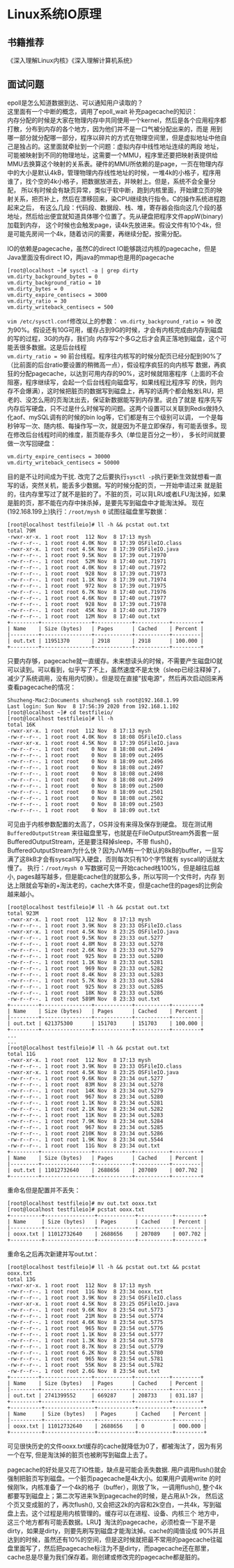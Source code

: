 # Linux系统IO原理

## 书籍推荐
《深入理解Linux内核》《深入理解计算机系统》

## 面试问题
epoll是怎么知道数据到达、可以通知用户读取的？  
这里面有一个中断的概念，调用了epoll_wait
补充pagecache的知识：  
内存分配的时候是大家在物理内存中共同使用一个kernel，然后是各个应用程序都打散，分布到内存的各个地方，因为他们并不是一口气被分配出来的，而是
用到哪一部分就分配哪一部分，程序以碎片的方式在物理空间里，但是虚拟地址中他自己是独占的。这里面就牵扯到一个问题：虚拟内存中线性地址连续的两段
地址，可能被映射到不同的物理地址，这需要一个MMU，程序里还要把映射表提供给MMU去换算这个映射的关系表。硬件的MMU所依赖的是page，一页在物理内存
中的大小是默认4kB，管理物理内存线性地址的时候，一堆4k的小格子，程序用谁了，找个空的4k小格子，把数据放进去，并映射上。但是，系统不会全量分配，
所以有时候会有缺页异常，类似于软中断，跑到内核里面，开始建立页的映射关系，把页补上，然后在漂移回来，染CPU继续执行指令。C的操作系统进程跑起来之后，
有这么几段：代码段、数据段、栈、堆，寄存器会指向这几个段的基地址，然后给出便宜就知道具体哪个位置了。先从硬盘把程序文件appW(binary)加载到内存，
这个时候也会触发page，读4k先放进来。假设文件有10个4k，但是可能先房间一个4k，随着访问的需要，再继续分配，按需分配。  

IO的依赖是pagecache，虽然C的direct IO能够跳过内核的pagecache，但是Java里面没有direct IO，两java的mmap也是用的pagecache
```
[root@localhost ~]# sysctl -a | grep dirty
vm.dirty_background_bytes = 0
vm.dirty_background_ratio = 10
vm.dirty_bytes = 0
vm.dirty_expire_centisecs = 3000
vm.dirty_ratio = 30
vm.dirty_writeback_centisecs = 500
```
`vim /etc/sysctl.conf`修改以上的参数：
`vm.dirty_background_ratio = 90` 改为90%。假设还有10G可用，缓存占到9G的时候，才会有内核完成由内存到磁盘的写的过程，3G的内存，我们向
内存写2个多G之后才会真正落地到磁盘，这个可能丢很多数据。这是后台线程  
`vm.dirty_ratio = 90` 前台线程。程序往内核写的时候分配页已经分配到90%了（比前面的后台ratio要设置的稍微高一点），假设程序疯狂的向内核写
数据，再疯狂的分配pagecache，以达到可用内存的90%，这时候就阻塞程序（上面的不会阻塞，程序继续写，会起一个后台线程向磁盘写，如果线程比程序写
的快，则内存不会爆满），这时候把脏页的数据写到磁盘上，再写的话两个都会触发LRU，把老的、没怎么用的页淘汰出去，保证新数据能写到内存里。说白了就是
程序先写内存后写硬盘，只不过是什么时候写的问题。这两个设置可以关联到Redis做持久化aof、mySQL调有的时候的bin log等，它们都是有三个级别可以调，
一个是每秒钟写一次、随内核、每操作写一次，就是因为不是立即保存，有可能丢很多。现在修改后台线程时间的维度，脏页能存多久（单位是百分之一秒），
多长时间就要做一次写回硬盘：
```
vm.dirty_expire_centisecs = 30000
vm.dirty_writeback_centisecs = 50000
```
目的是不让时间成为干扰. 改完了之后要执行`sysctl -p`执行更新生效就想看一直写的话，突然关机，能丢多少数据。写的时候分配的页，一开始申请过来
就是脏的，往内存里写过了就不是脏的了。不脏的页，可以背LRU或者LFU淘汰掉，如果是脏的页，那不能在内存中抹杀掉，是要先写到磁盘中才能淘汰掉。
现在(192.168.199上)执行：`/root/mysh 0` 试图往磁盘里写数据：
```
[root@localhost testfileio]# ll -h && pcstat out.txt
total 79M
-rwxr-xr-x. 1 root root  112 Nov  8 17:13 mysh
-rw-r--r--. 1 root root 4.0K Nov  8 17:39 OSFileIO.class
-rwxr-xr-x. 1 root root 4.5K Nov  8 17:39 OSFileIO.java
-rw-r--r--. 1 root root 9.5K Nov  8 17:39 out.71970
-rw-r--r--. 1 root root  52M Nov  8 17:40 out.71971
-rw-r--r--. 1 root root 4.0K Nov  8 17:40 out.71972
-rw-r--r--. 1 root root  928 Nov  8 17:39 out.71973
-rw-r--r--. 1 root root 1.1K Nov  8 17:39 out.71974
-rw-r--r--. 1 root root  972 Nov  8 17:39 out.71975
-rw-r--r--. 1 root root 6.7K Nov  8 17:40 out.71976
-rw-r--r--. 1 root root 4.6K Nov  8 17:40 out.71977
-rw-r--r--. 1 root root  928 Nov  8 17:39 out.71978
-rw-r--r--. 1 root root  45K Nov  8 17:40 out.71979
-rw-r--r--. 1 root root  12M Nov  8 17:40 out.txt
+---------+----------------+------------+-----------+---------+
| Name    | Size (bytes)   | Pages      | Cached    | Percent |
|---------+----------------+------------+-----------+---------|
| out.txt | 11951370       | 2918       | 2918      | 100.000 |
+---------+----------------+------------+-----------+---------+
```
只要内存够，pagecache就一直缓存。未来想读头的时候，不需要产生磁盘IO就可以读到。可以看到，似乎写了不上，虽然速度不是太快（sleep已经注释掉了，
减少了系统调用，没有用内切换）。但是现在直接"拔电源"，然后再次启动回来再查看pagecache的情况：
```
Shuzheng-Mac2:Documents shuzheng$ ssh root@192.168.1.99
Last login: Sun Nov  8 17:56:39 2020 from 192.168.1.102
[root@localhost ~]# cd testfileio/
[root@localhost testfileio]# ll -h
total 16K
-rwxr-xr-x. 1 root root  112 Nov  8 17:13 mysh
-rw-r--r--. 1 root root 4.0K Nov  8 18:08 OSFileIO.class
-rwxr-xr-x. 1 root root 4.5K Nov  8 17:39 OSFileIO.java
-rw-r--r--. 1 root root    0 Nov  8 18:08 out.2494
-rw-r--r--. 1 root root    0 Nov  8 18:09 out.2495
-rw-r--r--. 1 root root    0 Nov  8 18:09 out.2496
-rw-r--r--. 1 root root    0 Nov  8 18:08 out.2497
-rw-r--r--. 1 root root    0 Nov  8 18:08 out.2498
-rw-r--r--. 1 root root    0 Nov  8 18:08 out.2499
-rw-r--r--. 1 root root    0 Nov  8 18:09 out.2500
-rw-r--r--. 1 root root    0 Nov  8 18:09 out.2501
-rw-r--r--. 1 root root    0 Nov  8 18:08 out.2502
-rw-r--r--. 1 root root    0 Nov  8 18:09 out.2503
-rw-r--r--. 1 root root    0 Nov  8 18:09 out.txt
```
可见由于内核参数配置的太高了，OS并没有来得及保存到硬盘。
现在测试用`BufferedOutputStream` 来往磁盘里写，也就是在FileOutputStream外面套一层BufferedOutputStream，还是要注释掉sleep，不带
flush()，BufferedOutputStream为什么快？因为JVM有一个默认的8kB的buffer，一旦写满了这8kB才会有syscall写入硬盘，否则每次只有10个字节就有
syscall的话就太慢了。
执行：`/root/mysh 0`  写数据可见一开始cached栈100%，但是越往后越小, pages越写越多，但是能cache住的就那么多，所以写同一个文件时，内存
到达上限就会写新的+淘汰老的，cache大体不变，但是cache住的pages的比例会越来越小。
```
[root@localhost testfileio]# ll -h && pcstat out.txt
total 923M
-rwxr-xr-x. 1 root root  112 Nov  8 17:13 mysh
-rw-r--r--. 1 root root 3.9K Nov  8 23:33 OSFileIO.class
-rwxr-xr-x. 1 root root 4.5K Nov  8 23:25 OSFileIO.java
-rw-r--r--. 1 root root 9.5K Nov  8 23:33 out.5277
-rw-r--r--. 1 root root 4.8M Nov  8 23:33 out.5278
-rw-r--r--. 1 root root 2.6K Nov  8 23:33 out.5279
-rw-r--r--. 1 root root  925 Nov  8 23:33 out.5280
-rw-r--r--. 1 root root 1.1K Nov  8 23:33 out.5281
-rw-r--r--. 1 root root  969 Nov  8 23:33 out.5282
-rw-r--r--. 1 root root 8.4K Nov  8 23:33 out.5283
-rw-r--r--. 1 root root 5.7K Nov  8 23:33 out.5284
-rw-r--r--. 1 root root  925 Nov  8 23:33 out.5285
-rw-r--r--. 1 root root  18K Nov  8 23:33 out.5286
-rw-r--r--. 1 root root 589M Nov  8 23:33 out.txt
+---------+----------------+------------+-----------+---------+
| Name    | Size (bytes)   | Pages      | Cached    | Percent |
|---------+----------------+------------+-----------+---------|
| out.txt | 621375300      | 151703     | 151703    | 100.000 |
+---------+----------------+------------+-----------+---------+
...
...
[root@localhost testfileio]# ll -h && pcstat out.txt
total 11G
-rwxr-xr-x. 1 root root  112 Nov  8 17:13 mysh
-rw-r--r--. 1 root root 3.9K Nov  8 23:33 OSFileIO.class
-rwxr-xr-x. 1 root root 4.5K Nov  8 23:25 OSFileIO.java
-rw-r--r--. 1 root root 9.6K Nov  8 23:34 out.5277
-rw-r--r--. 1 root root  83M Nov  8 23:34 out.5278
-rw-r--r--. 1 root root  14K Nov  8 23:34 out.5279
-rw-r--r--. 1 root root  967 Nov  8 23:34 out.5280
-rw-r--r--. 1 root root 1.1K Nov  8 23:34 out.5281
-rw-r--r--. 1 root root 2.1K Nov  8 23:34 out.5282
-rw-r--r--. 1 root root  11K Nov  8 23:34 out.5283
-rw-r--r--. 1 root root 7.9K Nov  8 23:34 out.5284
-rw-r--r--. 1 root root  967 Nov  8 23:34 out.5285
-rw-r--r--. 1 root root 210K Nov  8 23:34 out.5286
-rw-r--r--. 1 root root 1.9K Nov  8 23:34 out.5544
-rw-r--r--. 1 root root  11G Nov  8 23:34 out.txt
+---------+----------------+------------+-----------+---------+
| Name    | Size (bytes)   | Pages      | Cached    | Percent |
|---------+----------------+------------+-----------+---------|
| out.txt | 11012732640    | 2688656    | 207089    | 007.702 |
+---------+----------------+------------+-----------+---------+
```
重命名但是配置并不丢失：
```
[root@localhost testfileio]# mv out.txt ooxx.txt
[root@localhost testfileio]# pcstat ooxx.txt 
+----------+----------------+------------+-----------+---------+
| Name     | Size (bytes)   | Pages      | Cached    | Percent |
|----------+----------------+------------+-----------+---------|
| ooxx.txt | 11012732640    | 2688656    | 207089    | 007.702 |
+----------+----------------+------------+-----------+---------+
```
重命名之后再次新建并写out.txt：
```
[root@localhost testfileio]# ll -h && pcstat out.txt && pcstat ooxx.txt 
total 13G
-rwxr-xr-x. 1 root root  112 Nov  8 17:13 mysh
-rw-r--r--. 1 root root  11G Nov  8 23:34 ooxx.txt
-rw-r--r--. 1 root root 3.9K Nov  8 23:54 OSFileIO.class
-rwxr-xr-x. 1 root root 4.5K Nov  8 23:25 OSFileIO.java
-rw-r--r--. 1 root root 9.6K Nov  8 23:54 out.5773
-rw-r--r--. 1 root root  21M Nov  8 23:54 out.5774
-rw-r--r--. 1 root root 4.6K Nov  8 23:54 out.5775
-rw-r--r--. 1 root root  965 Nov  8 23:54 out.5776
-rw-r--r--. 1 root root 1.1K Nov  8 23:54 out.5777
-rw-r--r--. 1 root root 1.3K Nov  8 23:54 out.5778
-rw-r--r--. 1 root root 8.7K Nov  8 23:54 out.5779
-rw-r--r--. 1 root root 6.2K Nov  8 23:54 out.5780
-rw-r--r--. 1 root root  965 Nov  8 23:54 out.5781
-rw-r--r--. 1 root root  55K Nov  8 23:54 out.5782
-rw-r--r--. 1 root root 2.6G Nov  8 23:54 out.txt
+---------+----------------+------------+-----------+---------+
| Name    | Size (bytes)   | Pages      | Cached    | Percent |
|---------+----------------+------------+-----------+---------|
| out.txt | 2741399552     | 669287     | 208733    | 031.187 |
+---------+----------------+------------+-----------+---------+
+----------+----------------+------------+-----------+---------+
| Name     | Size (bytes)   | Pages      | Cached    | Percent |
|----------+----------------+------------+-----------+---------|
| ooxx.txt | 11012732640    | 2688656    | 0         | 000.000 |
+----------+----------------+------------+-----------+---------+
```
可见很快历史的文件ooxx.txt缓存的cache就降低为0了，都被淘汰了，因为有另一个在写, 但是淘汰掉的脏页也被刷写到磁盘上去了。  

pagecache的好处是又花了IO性能，缺点是可能会丢失数据. 用户调用flush()就会强制把脏页写到磁盘。一个脏页pagecache是4k大小。如果用户调用write
的时候刚1k，内核准备了一个4k的格子（buffer），刚放了1k，一调用flush(), 整个4k都要写到磁盘上；第二次写进来1k到pagecache的时候，是占用从1-2k，
然后这个页又变成脏的了，再次flush(), 又会把这2k的内容和2k空白，一共4k，写到磁盘上去。这个过程是用内核管理的。缓存可以在进程、设备、内核三个
地方中，这三个地方都有可能丢数据。LRU】淘汰的pagecache，必须检查一下是不是dirty，如果是dirty，则要先刷写到磁盘才能淘汰掉。cache的阈值设成
90%并且达到的时候，虽然还有10%的空间，但是这时候就把最不常用的pagecache往磁盘里面写了，然后把pagecache标注为不是dirty，而pagecache还在那里，
cache总是尽量为我们保存着。刚创建或修改完的pagecache都是脏的。

